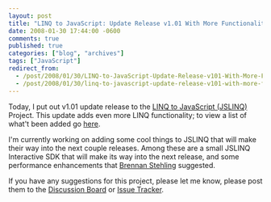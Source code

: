 ```yaml
---
layout: post
title: "LINQ to JavaScript: Update Release v1.01 With More Functionality"
date: 2008-01-30 17:44:00 -0600
comments: true
published: true
categories: ["blog", "archives"]
tags: ["JavaScript"]
redirect_from: 
  - /post/2008/01/30/LINQ-to-JavaScript-Update-Release-v101-With-More-Functionality
  - /post/2008/01/30/linq-to-javascript-update-release-v101-with-more-functionality
---
```

<!-- more -->
<p>Today, I put out v1.01 update release to the <a href="http://jslinq.com">LINQ to JavaScript (JSLINQ)</a> Project. This update adds even more LINQ functionality; to view a list of what't been added go <a href="http://www.codeplex.com/JSLINQ/Release/ProjectReleases.aspx?ReleaseId=10315">here</a>.</p>
<p>I'm currently working on adding some cool things to JSLINQ that will make their way into the next couple releases. Among these are&nbsp;a small JSLINQ Interactive SDK that will make its way into the next release, and some performance enhancements that&nbsp;<a href="http://brennan.offwhite.net/blog/">Brennan Stehling</a>&nbsp;suggested.</p>
<p>If you have any suggestions for this project, please let me know, please post them to the <a href="http://www.codeplex.com/JSLINQ/Thread/List.aspx">Discussion Board</a> or <a href="http://www.codeplex.com/JSLINQ/WorkItem/List.aspx">Issue Tracker</a>.</p>
